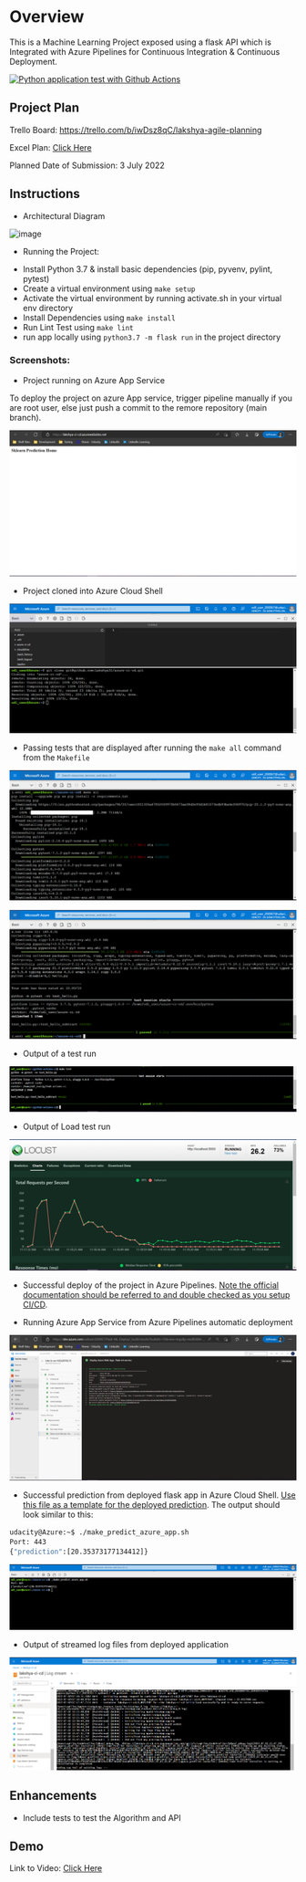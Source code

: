 # Overview

This is a Machine Learning Project exposed using a flask API which is Integrated with Azure Pipelines for Continuous Integration & Continuous Deployment.

[![Python application test with Github Actions](https://github.com/Lakshya31/azure-ci-cd/actions/workflows/main.yml/badge.svg)](https://github.com/Lakshya31/azure-ci-cd/actions/workflows/main.yml)

## Project Plan

Trello Board: https://trello.com/b/iwDsz8qC/lakshya-agile-planning

Excel Plan: [Click Here](./Documentation/Lakshya_Project_Plan.xlsx)

Planned Date of Submission: 3 July 2022

## Instructions

* Architectural Diagram

![image](https://user-images.githubusercontent.com/47375693/177016401-04ba9dab-d012-48cd-9400-e52a8b2bb93c.png)

* Running the Project:
- Install Python 3.7 & install basic dependencies (pip, pyvenv, pylint, pytest)
- Create a virtual environment using `make setup`
- Activate the virtual environment by running activate.sh in your virtual env directory
- Install Dependencies using `make install`
- Run Lint Test using `make lint`
- run app locally using `python3.7 -m flask run` in the project directory

### Screenshots:

* Project running on Azure App Service

To deploy the project on azure App service, trigger pipeline manually if you are root user, else just push a commit to the remore repository (main branch).

![image](./Documentation/screenshots/App%20running%20on%20Azure%20Service.PNG)

* Project cloned into Azure Cloud Shell

![image](./Documentation/screenshots/git%20clone%20in%20azure%20shell.PNG)

* Passing tests that are displayed after running the `make all` command from the `Makefile`

![image](./Documentation/screenshots/make%20all%20%231.PNG)

![image](./Documentation/screenshots/make%20all%20%232.PNG)

* Output of a test run

![image](./Documentation/screenshots/make%20test.PNG)

* Output of Load test run

![image](./Documentation/screenshots/Load%20Test.PNG)

* Successful deploy of the project in Azure Pipelines.  [Note the official documentation should be referred to and double checked as you setup CI/CD](https://docs.microsoft.com/en-us/azure/devops/pipelines/ecosystems/python-webapp?view=azure-devops).

* Running Azure App Service from Azure Pipelines automatic deployment

![image](./Documentation/screenshots/Azure%20pipeline%20success.PNG)

* Successful prediction from deployed flask app in Azure Cloud Shell.  [Use this file as a template for the deployed prediction](https://github.com/udacity/nd082-Azure-Cloud-DevOps-Starter-Code/blob/master/C2-AgileDevelopmentwithAzure/project/starter_files/flask-sklearn/make_predict_azure_app.sh).
The output should look similar to this:

```bash
udacity@Azure:~$ ./make_predict_azure_app.sh
Port: 443
{"prediction":[20.35373177134412]}
```

![image](./Documentation/screenshots/Predict.PNG)

* Output of streamed log files from deployed application

![image](./Documentation/screenshots/Log%20Stream.PNG)

## Enhancements

- Include tests to test the Algorithm and API

## Demo 

Link to Video: [Click Here](./Documentation/DemoVideo.mp4)


